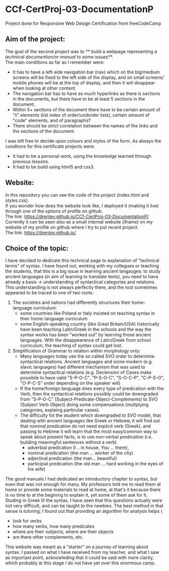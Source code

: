 # CCf-CertProj-03-DocumentationP
Project done for Responsive Web Design Certification from freeCodeCamp

## Aim of the project:
The goal of the second project was to ** build a webpage representing _a technical documention/or manual_ to some issues**.  
The main conditions as far as I remember were:
- It has to have a left-side navigation bar (nav) which on the big/medium screens will be fixed to the left side of the display, and on small screens/ mobile phones will be at the top of display, and then it will disappear when looking at other content. 
- The navigation bar has to have as much hyperlinks as there is sections in the documents, but there have to be at least 5 sections in the document.
- Within 5+ sections of the document there have to be certain amount of "li" elements (list index of order/undorder lists), certain amount of "code" elements, and of paragraphs?
- There should be strict correlation between the names of the links and the sections of the document.

I was left free to decide upon colours and styles of the form.
As always the condtions for this certificate projects were:
- It had to be a personal work, using the knowledge learned through previous lessons. 
- It had to be build using html5 and css3.

 ## Website:
In this repository you can see the code of the project (index.html and styles.css).  
If you wonder how does the website look like, I deployed it  (making it live) through one of the options of profile on github.  
The link: https://drentey.github.io/CCf-CertProj-03-DocumentationP/  
Currently it can be seen also as a small internal website (iframe) on my website of my profile on github where I try to put recent project.  
The link: https://drentey.github.io/
  
## Choice of the topic:
I have decided to dedicate this technical page to explanation of "technical terms" of syntax. I have found out, working with my collegues or teaching the students, that this is a big issue in learning ancient langauges: to study ancient languages (in aim of learning to translate texts), you need to have already a basis -> understanding of syntactical categories and relations.  
This understanding is not always perfectly there, and the root sometimes appeared to be traced to one of two roots:
1. The societies and nations had differently structures their home-language curriculum:
   - some countries like Poland or Italy insisted on teaching syntax in their home-language curriculum
   - some English-speaking country (like Great Britain/USA) historically have been teaching Latin/Greek in the schools and the way the syntax works has been "worked out" by learning those ancient languages. With the disappearence of Latin/Greek from school curriculum, the teaching of syntax could get lost. 
2. Simplification of Grammar to relation within morphology only:
   - Many languages today use the so called SVO order to determine syntactical relations. Ancient languages and some modern (e.g. slavic languages) had different mechanism that was used to determine syntactical relations (e.g. Declension of Cases make possibile to have valid "S-P-O-C", "P-S-O-C", "S-O-C-P", "C-P-S-O", "O-P-C-S" order depending on the speaker will)
   - If the home/foreign language does every type of predication with the Verb, then the syntactical relations possibly could be downgraded from "S-P-O-C" (Subject-Predicate-Object-Complements) to SVO (Subject Verb Object) doing some compensations (multplying categories, explaing particular cases).
   - The difficulty fot the student which downgraded to SVO model, that dealing with ancient languages like Greek or Hebrew, it will find out that nominal predication do not need explicit verb (Greek), and passing to Hebrew it will learn that the most easy/common way to speak about present facts, is to use non-verbal predication (i.e. building meaningful sentences without a verb)
     - adverbial predication (I .. in house, You ... there),
     - nominal predication (the man ... worker of the city)
     - adjectival predication (the man... beautiful)
     - participial predication (the old man ... hard working in the eyes of his wife)
 
The good manuals I had dedicated an introductory chapter to syntax, but even that was not enough for many. My professors told me to read them at home or provide some materials to read at home, at that's it because there is no time to at the begining to explain it, yet some of them ask for it. 
Studing in Greek III the syntax, I have seen that this questions actually were not very difficult, and can be taught to the newbies. The best method in that sense is tutoring; I found out that providing an algorithm for analysis helps (
 - look for verbs 
 - how many verbs, how many predicates
 - where are their subjects, where are their objects
 - are there other complements, etc.

This website was meant as a "starter" on a journey of learning about syntax. I passed on what I have received from my teacher, and what I saw as important point, acknowleding that it could be said with more clarity, which probably at this stage I do not have yet over this enormous camp.  
